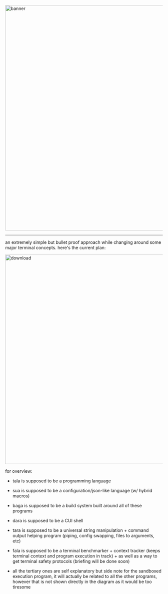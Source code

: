 <img width="2200" height="720" alt="banner" src="https://github.com/user-attachments/assets/d6f06837-a211-4ad7-b20e-2e930b449079" />
<hr>

an extremely simple but bullet proof approach while changing around some major terminal concepts.
here's the current plan:

<img width="1369" height="669" alt="download" src="https://github.com/user-attachments/assets/8f19f7b5-80c1-46d6-af37-4543882d89c1" />


for overview:
- tala is supposed to be a programming language
- sua is supposed to be a configuration/json-like language (w/ hybrid macros)
- baga is supposed to be a build system built around all of these programs

- dara is supposed to be a CUI shell
- tara is supposed to be a universal string manipulation + command output helping program (piping, config swapping, files to arguments, etc)
- fala is supposed to be a terminal benchmarker + context tracker (keeps terminal context and program execution in track) + as well as a way to get terminal safety protocols (briefing will be done soon)

- all the tertiary ones are self explanatory but side note for the sandboxed execution program, it will actually be related to all the other programs, however that is not shown directly in the diagram as it would be too tiresome
